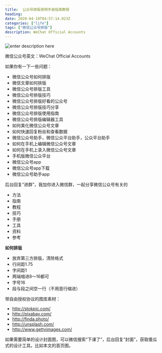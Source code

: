 ```yaml
---
title:  公众号排版简明手册指南教程
heading: 
date: 2020-04-10T04:57:14.023Z
categories: ["life"]
tags: ["微信公众号排版"]
description: WeChat Official Accounts
---
```


![enter description here](https://gitee.com/smile365/blogimg/raw/master/sxy91/1586498036802.png)

微信公众号英文：WeChat Official Accounts

如果你有一下一些问题：
 - 微信公众号如何排版
 - 微信文章如何排版
 - 微信公众号排版工具
 - 微信公众号排版技巧
 - 微信公众号排版好看的公众号
 - 微信公众号排版技巧分享
 - 微信公众号排版使用指南
 - 微信公众号排版编辑器工具
 - 如何美化微信公众号文章
 - 如何快速回复粉丝和查看数据
 - 微信公众号助手，微信公众平台助手，公众平台助手
 - 如何在手机上编辑微信公众号文章
 - 如何在手机上录入微信公众号文章
 - 手机版微信公众平台
 - 微信公众号app
 - 微信公众号app下载
 - 微信公众号助手app

后台回复“进群”，我加你进入微信群，一起分享微信公众号有关的
 - 方法
 - 指南
 - 教程
 - 技巧
 - 手册
 - 工具
 - 资料
 - 参考

**如何排版**
 - 放弃第三方排版，清除格式
 - 行间距1.75
 - 字间距1
 - 两端缩进8～16都可
 - 字号16
 - 段与段之间空一行（不用首行缩进）

带自由授权协议的图库素材：

 - http://stokpic.com/ 
 - http://pixabay.com/ 
 - http://finda.photo/ 
 - http://unsplash.com/ 
 - http://www.gettyimages.com/


如果需要简单的设计封面图，可以微信搜索“下课了”，后台回复“封面”，获取傻瓜式的设计工具。比如本文的首页图。